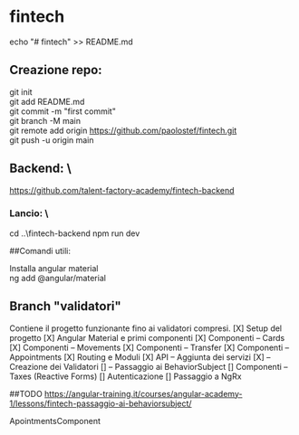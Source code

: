 # fintech
echo "# fintech" >> README.md

## Creazione repo:
git init \
git add README.md \
git commit -m "first commit" \
git branch -M main \
git remote add origin https://github.com/paolostef/fintech.git \
git push -u origin main 

## Backend: \
https://github.com/talent-factory-academy/fintech-backend 

### Lancio: \
cd ..\fintech-backend
npm run dev

##Comandi utili:

Installa angular material \
ng add @angular/material


## Branch "validatori"
Contiene il progetto funzionante fino ai validatori compresi.
[X] Setup del progetto
[X] Angular Material e primi componenti
[X] Componenti – Cards
[X] Componenti – Movements
[X] Componenti – Transfer
[X] Componenti – Appointments
[X] Routing e Moduli
[X] API – Aggiunta dei servizi
[X] – Creazione dei Validatori
[] – Passaggio ai BehaviorSubject
[] Componenti – Taxes (Reactive Forms)
[] Autenticazione
[] Passaggio a NgRx

##TODO
https://angular-training.it/courses/angular-academy-1/lessons/fintech-passaggio-ai-behaviorsubject/

ApointmentsComponent
